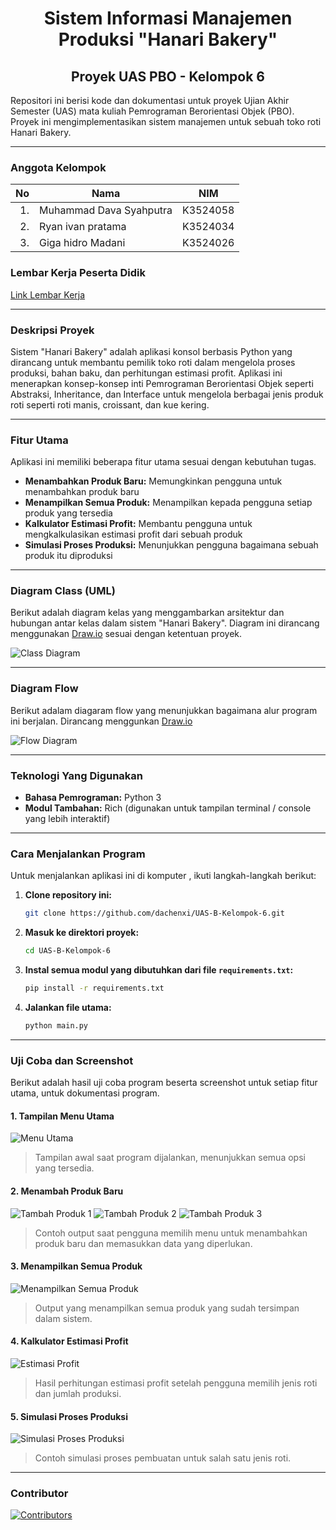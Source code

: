 <div align="center">

# Sistem Informasi Manajemen Produksi "Hanari Bakery"
## Proyek UAS PBO - Kelompok 6

</div>

Repositori ini berisi kode dan dokumentasi untuk proyek Ujian Akhir Semester (UAS) mata kuliah Pemrograman Berorientasi Objek (PBO). Proyek ini mengimplementasikan sistem manajemen untuk sebuah toko roti Hanari Bakery.

---

### Anggota Kelompok

| No | Nama | NIM |
|--:|--|--|
|1.|Muhammad Dava Syahputra|K3524058|
|2.|Ryan ivan pratama|K3524034|
|3.|Giga hidro Madani|K3524026|

### Lembar Kerja Peserta Didik
[Link Lembar Kerja](media/LKPD_PBO_Proyek.pdf)

---

### Deskripsi Proyek

Sistem "Hanari Bakery" adalah aplikasi konsol berbasis Python yang dirancang untuk membantu pemilik toko roti dalam mengelola proses produksi, bahan baku, dan perhitungan estimasi profit. Aplikasi ini menerapkan konsep-konsep inti Pemrograman Berorientasi Objek seperti Abstraksi, Inheritance, dan Interface untuk mengelola berbagai jenis produk roti seperti roti manis, croissant, dan kue kering.

---

### Fitur Utama

Aplikasi ini memiliki beberapa fitur utama sesuai dengan kebutuhan tugas.

* **Menambahkan Produk Baru:** Memungkinkan pengguna untuk menambahkan produk baru
* **Menampilkan Semua Produk:** Menampilkan kepada pengguna setiap produk yang tersedia
* **Kalkulator Estimasi Profit:** Membantu pengguna untuk mengkalkulasikan estimasi profit dari sebuah produk
* **Simulasi Proses Produksi:** Menunjukkan pengguna bagaimana sebuah produk itu diproduksi

---

### Diagram Class (UML)

Berikut adalah diagram kelas yang menggambarkan arsitektur dan hubungan antar kelas dalam sistem "Hanari Bakery". Diagram ini dirancang menggunakan [Draw.io](https://app.diagrams.net) sesuai dengan ketentuan proyek.

![Class Diagram](media/Diagram_Class.drawio.svg)

---

### Diagram Flow

Berikut adalam diagaram flow yang menunjukkan bagaimana alur program ini berjalan. Dirancang menggunkan [Draw.io](https://app.diagrams.net)

![Flow Diagram](media/Diagram_Flow.drawio.svg)

---

### Teknologi Yang Digunakan

* **Bahasa Pemrograman:** Python 3
* **Modul Tambahan:** Rich (digunakan untuk tampilan terminal / console yang lebih interaktif)

---

### Cara Menjalankan Program

Untuk menjalankan aplikasi ini di komputer , ikuti langkah-langkah berikut:

1.  **Clone repository ini:**
    ```bash
    git clone https://github.com/dachenxi/UAS-B-Kelompok-6.git
    ```

2.  **Masuk ke direktori proyek:**
    ```bash
    cd UAS-B-Kelompok-6
    ```

3. **Instal semua modul yang dibutuhkan dari file `requirements.txt`:**
    ```bash
    pip install -r requirements.txt
    ```

4.  **Jalankan file utama:**
    ```bash
    python main.py
    ```
---

### Uji Coba dan Screenshot

Berikut adalah hasil uji coba program beserta screenshot untuk setiap fitur utama, untuk dokumentasi program.

#### 1. Tampilan Menu Utama
![Menu Utama](media/screenshot/Menu_Utama.png)
> Tampilan awal saat program dijalankan, menunjukkan semua opsi yang tersedia.

#### 2. Menambah Produk Baru
![Tambah Produk 1](media/screenshot/Tambah_Produk_1.png)
![Tambah Produk 2](media/screenshot/Tambah_Produk_2.png)
![Tambah Produk 3](media/screenshot/Tambah_Produk_3.png)
> Contoh output saat pengguna memilih menu untuk menambahkan produk baru dan memasukkan data yang diperlukan.

#### 3. Menampilkan Semua Produk
![Menampilkan Semua Produk](media/screenshot/Tampil_Produk.png)
> Output yang menampilkan semua produk yang sudah tersimpan dalam sistem.

#### 4. Kalkulator Estimasi Profit
![Estimasi Profit](media/screenshot/Estimasi_Profit.png)
> Hasil perhitungan estimasi profit setelah pengguna memilih jenis roti dan jumlah produksi.

#### 5. Simulasi Proses Produksi
![Simulasi Proses Produksi](media/screenshot/Simulasi_Proses.png)
> Contoh simulasi proses pembuatan untuk salah satu jenis roti.

---

### Contributor

[![Contributors](https://contrib.rocks/image?repo=Dachenxi/UAS-B-Kelompok-6)](https://github.com/dachenxi/UAS-B-Kelompok-6/graphs/contributors)